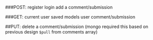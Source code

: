 ###POST:
  register
  login
  add a comment/submission

###GET:
  current user
  saved models
  user comment/submission

##PUT:
  delete a comment/submission
  (mongo required this based on previous design `$pull` from comments array)
